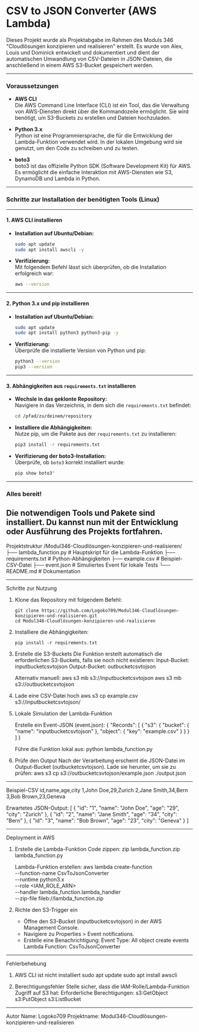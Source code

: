 # CSV to JSON Converter (AWS Lambda)

Dieses Projekt wurde als Projektabgabe im Rahmen des Moduls 346 "Cloudlösungen konzipieren und realisieren" erstellt. Es wurde von Alex, Louis und Dominick entwickelt und dokumentiert und dient der automatischen Umwandlung von CSV-Dateien in JSON-Dateien, die anschließend in einem AWS S3-Bucket gespeichert werden.

------------------------------------------------------------

### Voraussetzungen

- **AWS CLI**  
  Die AWS Command Line Interface (CLI) ist ein Tool, das die Verwaltung von AWS-Diensten direkt über die Kommandozeile ermöglicht. Sie wird benötigt, um S3-Buckets zu erstellen und Dateien hochzuladen.

- **Python 3.x**  
  Python ist eine Programmiersprache, die für die Entwicklung der Lambda-Funktion verwendet wird. In der lokalen Umgebung wird sie genutzt, um den Code zu schreiben und zu testen.

- **boto3**  
  boto3 ist das offizielle Python SDK (Software Development Kit) für AWS. Es ermöglicht die einfache Interaktion mit AWS-Diensten wie S3, DynamoDB und Lambda in Python.


------------------------------------------------------------
### Schritte zur Installation der benötigten Tools (Linux)

---

#### 1. **AWS CLI installieren**
- **Installation auf Ubuntu/Debian:**
  ```bash
  sudo apt update
  sudo apt install awscli -y
  ```
- **Verifizierung:**  
  Mit folgendem Befehl lässt sich überprüfen, ob die Installation erfolgreich war:
  ```bash
  aws --version
  ```

---

#### 2. **Python 3.x und pip installieren**
- **Installation auf Ubuntu/Debian:**
  ```bash
  sudo apt update
  sudo apt install python3 python3-pip -y
  ```
- **Verifizierung:**  
  Überprüfe die installierte Version von Python und pip:
  ```bash
  python3 --version
  pip3 --version
  ```

---

#### 3. **Abhängigkeiten aus `requirements.txt` installieren**
- **Wechsle in das geklonte Repository:**  
  Navigiere in das Verzeichnis, in dem sich die `requirements.txt` befindet:
  ```bash
  cd /pfad/zu/deinem/repository
  ```
- **Installiere die Abhängigkeiten:**  
  Nutze pip, um die Pakete aus der `requirements.txt` zu installieren:
  ```bash
  pip3 install -r requirements.txt
  ```

- **Verifizierung der boto3-Installation:**  
  Überprüfe, ob `boto3` korrekt installiert wurde:
  ```bash
  pip show boto3"
  ```

---

### Alles bereit!  
Die notwendigen Tools und Pakete sind installiert. Du kannst nun mit der Entwicklung oder Ausführung des Projekts fortfahren.
------------------------------------------------------------

Projektstruktur
/Modul346-Cloudlösungen-konzipieren-und-realisieren/
├── lambda_function.py       # Hauptskript für die Lambda-Funktion
├── requirements.txt         # Python-Abhängigkeiten
├── example.csv              # Beispiel-CSV-Datei
├── event.json               # Simuliertes Event für lokale Tests
└── README.md                # Dokumentation

------------------------------------------------------------

Schritte zur Nutzung

1. Klone das Repository mit folgendem Befehl:
   ```
   git clone https://github.com/Logoko709/Modul346-Cloudlösungen-konzipieren-und-realisieren.git
   cd Modul346-Cloudlösungen-konzipieren-und-realisieren
   ```

2. Installiere die Abhängigkeiten:
   ```
   pip install -r requirements.txt
   ```

4. Erstelle die S3-Buckets
   Die Funktion erstellt automatisch die erforderlichen S3-Buckets, falls sie noch nicht existieren:
   Input-Bucket: inputbucketcsvtojson
   Output-Bucket: outbucketcsvtojson

   Alternativ manuell:
   aws s3 mb s3://inputbucketcsvtojson
   aws s3 mb s3://outbucketcsvtojson

5. Lade eine CSV-Datei hoch
   aws s3 cp example.csv s3://inputbucketcsvtojson/

6. Lokale Simulation der Lambda-Funktion

   Erstelle ein Event-JSON (event.json):
   {
       "Records": [
           {
               "s3": {
                   "bucket": {
                       "name": "inputbucketcsvtojson"
                   },
                   "object": {
                       "key": "example.csv"
                   }
               }
           }
       ]
   }

   Führe die Funktion lokal aus:
   python lambda_function.py

7. Prüfe den Output
   Nach der Verarbeitung erscheint die JSON-Datei im Output-Bucket (outbucketcsvtojson).
   Lade sie herunter, um sie zu prüfen:
   aws s3 cp s3://outbucketcsvtojson/example.json ./output.json

------------------------------------------------------------

Beispiel-CSV
id,name,age,city
1,John Doe,29,Zurich
2,Jane Smith,34,Bern
3,Bob Brown,23,Geneva

Erwartetes JSON-Output:
[
    {
        "id": "1",
        "name": "John Doe",
        "age": "29",
        "city": "Zurich"
    },
    {
        "id": "2",
        "name": "Jane Smith",
        "age": "34",
        "city": "Bern"
    },
    {
        "id": "3",
        "name": "Bob Brown",
        "age": "23",
        "city": "Geneva"
    }
]

------------------------------------------------------------

Deployment in AWS

1. Erstelle die Lambda-Funktion
   Code zippen:
   zip lambda_function.zip lambda_function.py

   Lambda-Funktion erstellen:
   aws lambda create-function \
       --function-name CsvToJsonConverter \
       --runtime python3.x \
       --role <IAM_ROLE_ARN> \
       --handler lambda_function.lambda_handler \
       --zip-file fileb://lambda_function.zip

2. Richte den S3-Trigger ein
   - Öffne den S3-Bucket (inputbucketcsvtojson) in der AWS Management Console.
   - Navigiere zu Properties > Event notifications.
   - Erstelle eine Benachrichtigung:
     Event Type: All object create events
     Lambda Function: CsvToJsonConverter

------------------------------------------------------------

Fehlerbehebung

1. AWS CLI ist nicht installiert
   sudo apt update
   sudo apt install awscli

2. Berechtigungsfehler
   Stelle sicher, dass die IAM-Rolle/Lambda-Funktion Zugriff auf S3 hat:
   Erforderliche Berechtigungen:
   s3:GetObject
   s3:PutObject
   s3:ListBucket

------------------------------------------------------------

Autor
Name: Logoko709
Projektname: Modul346-Cloudlösungen-konzipieren-und-realisieren
